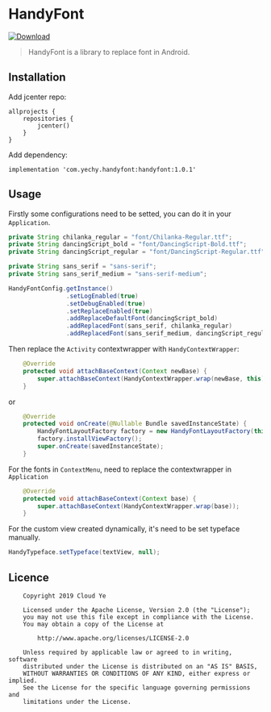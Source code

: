 # HandyFont
>

[ ![Download](https://api.bintray.com/packages/houtengzhi/maven/HandyFont/images/download.svg) ](https://bintray.com/houtengzhi/maven/HandyFont/_latestVersion)

> HandyFont is a library to replace font in Android.

## Installation

Add jcenter repo:

```
allprojects {
    repositories {
        jcenter()
    }
}
```

Add dependency:

```
implementation 'com.yechy.handyfont:handyfont:1.0.1'
```

## Usage

Firstly some configurations need to be setted, you can do it in your ```Application```. 

```java
private String chilanka_regular = "font/Chilanka-Regular.ttf";
private String dancingScript_bold = "font/DancingScript-Bold.ttf";
private String dancingScript_regular = "font/DancingScript-Regular.ttf";

private String sans_serif = "sans-serif";
private String sans_serif_medium = "sans-serif-medium";

HandyFontConfig.getInstance()
                .setLogEnabled(true)
                .setDebugEnabled(true)
                .setReplaceEnabled(true)
                .addReplaceDefaultFont(dancingScript_bold)
                .addReplacedFont(sans_serif, chilanka_regular)
                .addReplacedFont(sans_serif_medium, dancingScript_regular);
```

Then replace the ```Activity``` contextwrapper with ```HandyContextWrapper```:

```java
    @Override
    protected void attachBaseContext(Context newBase) {
        super.attachBaseContext(HandyContextWrapper.wrap(newBase, this));
    }
```

or

```Java
    @Override
    protected void onCreate(@Nullable Bundle savedInstanceState) {
        HandyFontLayoutFactory factory = new HandyFontLayoutFactory(this);
        factory.installViewFactory();
        super.onCreate(savedInstanceState);
    }
```
For the fonts in ```ContextMenu```, need to replace the contextwrapper in ```Application```

```java
    @Override
    protected void attachBaseContext(Context base) {
        super.attachBaseContext(HandyContextWrapper.wrap(base));
    }
```
For the custom view created dynamically, it's need to be set typeface manually.

```java
HandyTypeface.setTypeface(textView, null);
```


## Licence
```
    Copyright 2019 Cloud Ye
    
    Licensed under the Apache License, Version 2.0 (the "License");
    you may not use this file except in compliance with the License.
    You may obtain a copy of the License at
    
        http://www.apache.org/licenses/LICENSE-2.0
    
    Unless required by applicable law or agreed to in writing, software
    distributed under the License is distributed on an "AS IS" BASIS,
    WITHOUT WARRANTIES OR CONDITIONS OF ANY KIND, either express or implied.
    See the License for the specific language governing permissions and
    limitations under the License.
```